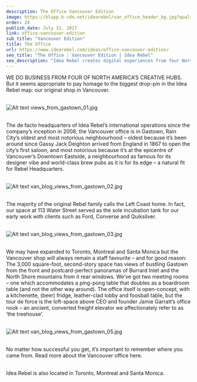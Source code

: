 ```yaml
---
description: The Office Vancouver Edition
image: https://blupp.b-cdn.net/idearebel/van_office_header_bg.jpg?quality=80&width=800
order: 24
publish_date: July 12, 2017
link: office-vancouver-edition
sub_title: "Vancouver Edition"
title: The Office
url: https://www.idearebel.com/ideas/office-vancouver-edition/
seo_title: "The Office : Vancouver Edition | Idea Rebel"
seo_description: "Idea Rebel creates digital experiences from four North America's creative hubs but our digital agency headquesters are in Vancouver."
---
```

WE DO BUSINESS FROM FOUR OF NORTH AMERICA’S CREATIVE HUBS. But it seems appropriate to pay homage to the biggest drop-pin in the Idea Rebel map: our original shop in Vancouver.

\
![Alt text](https://blupp.b-cdn.net/idearebel/views_from_gastown_01.jpg?quality=80&width=800?quality=80&width=800 "a title")
views_from_gastown_01.jpg

\
The de facto headquarters of Idea Rebel’s international operations since the company’s inception in 2008, the Vancouver office is in Gastown, Rain City’s oldest and most notorious neighbourhood – oldest because it’s been around since Gassy Jack Deighton arrived from England in 1867 to open the city’s first saloon, and most notorious because it’s at the epicentre of Vancouver’s Downtown Eastside, a neighbourhood as famous for its designer vibe and world-class brew pubs as it is for its edge – a natural fit for Rebel Headquarters.

\
![Alt text](https://blupp.b-cdn.net/idearebel/van_blog_views_from_gastown_02.jpg?quality=80&width=800?quality=80&width=800 "a title")
van_blog_views_from_gastown_02.jpg

\
The majority of the original Rebel family calls the Left Coast home. In fact, our space at 113 Water Street served as the sole incubation tank for our early work with clients such as Ford, Converse and Quiksilver.

\
![Alt text](https://blupp.b-cdn.net/idearebel/van_blog_views_from_gastown_03.jpg?quality=80&width=800?quality=80&width=800 "a title")
van_blog_views_from_gastown_03.jpg

\
We may have expanded to Toronto, Montreal and Santa Monica but the Vancouver shop will always remain a staff favourite – and for good reason: The 3,000 square-foot, second-story space has views of bustling Gastown from the front and postcard-perfect panoramas of Burrard Inlet and the North Shore mountains from it rear windows. We’ve got two meeting rooms – one which accommodates a ping-pong table that doubles as a boardroom table (and not the other way around). The office itself is open-concept, with a kitchenette, (beer) fridge, leather-clad lobby and foosball table, but the tour de force is the loft-space above CEO and founder Jamie Garratt’s office nook – an ancient, converted freight elevator we affectionately refer to as ‘the treehouse’.

\
![Alt text](https://blupp.b-cdn.net/idearebel/van_blog_views_from_gastown_05.jpg?quality=80&width=800?quality=80&width=800 "a title")
van_blog_views_from_gastown_05.jpg

\
No matter how successful you get, it’s important to remember where you came from. Read more about the Vancouver office here.

\
Idea Rebel is also located in Toronto, Montreal and Santa Monica.
